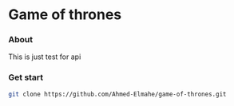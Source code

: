 # Game of thrones

### About
This is just test for api

### Get start
```bash
git clone https://github.com/Ahmed-Elmahe/game-of-thrones.git
```
